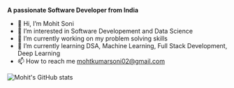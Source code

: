 **A passionate Software Developer from India**

- 👋 Hi, I’m Mohit Soni
- 👀 I’m interested in Software Developement and Data Science
- 🔭 I’m currently working on my problem solving skills
- 🌱 I’m currently learning DSA, Machine Learning, Full Stack Development, Deep Learning
- 📫 How to reach me mohtkumarsoni02@gmail.com

![Mohit's GitHub stats](https://github-readme-stats.vercel.app/api?username=mohitksoni&show_icons=true&theme=merko)
<!---
mohitksoni/mohitksoni is a ✨ special ✨ repository because its `README.md` (this file) appears on your GitHub profile.
You can click the Preview link to take a look at your changes.
--->
